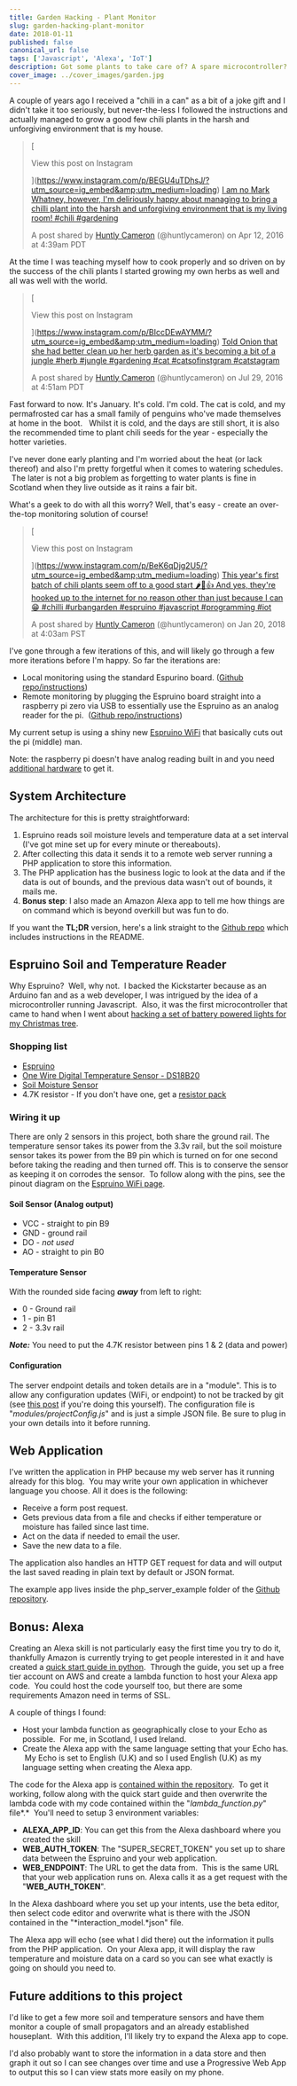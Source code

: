 ```yaml
---
title: Garden Hacking - Plant Monitor
slug: garden-hacking-plant-monitor
date: 2018-01-11
published: false
canonical_url: false
tags: ['Javascript', 'Alexa', 'IoT']
description: Got some plants to take care of? A spare microcontroller? Spare resources on a server?  An Amazon Echo? Well, step right up, this guide is for you!
cover_image: ../cover_images/garden.jpg
---
```


A couple of years ago I received a "chili in a can" as a bit of a joke gift and I didn't take it too seriously, but never-the-less I followed the instructions and actually managed to grow a good few chili plants in the harsh and unforgiving environment that is my house.

> [
>
>  View this post on Instagram
>
> ](https://www.instagram.com/p/BEGU4uTDhsJ/?utm_source=ig_embed&amp;utm_medium=loading)
> [I am no Mark Whatney, however, I&#39;m deliriously happy about managing to bring a chilli plant into the harsh and unforgiving environment that is my living room! #chili #gardening](https://www.instagram.com/p/BEGU4uTDhsJ/?utm_source=ig_embed&amp;utm_medium=loading)
>
> A post shared by [ Huntly Cameron](https://www.instagram.com/huntlycameron/?utm_source=ig_embed&amp;utm_medium=loading) (@huntlycameron) on Apr 12, 2016 at 4:39am PDT

At the time I was teaching myself how to cook properly and so driven on by the success of the chili plants I started growing my own herbs as well and all was well with the world.

> [
>
>  View this post on Instagram
>
> ](https://www.instagram.com/p/BIccDEwAYMM/?utm_source=ig_embed&amp;utm_medium=loading)
> [Told Onion that she had better clean up her herb garden as it&#39;s becoming a bit of a jungle #herb #jungle #gardening #cat #catsofinstgram #catstagram](https://www.instagram.com/p/BIccDEwAYMM/?utm_source=ig_embed&amp;utm_medium=loading)
>
> A post shared by [ Huntly Cameron](https://www.instagram.com/huntlycameron/?utm_source=ig_embed&amp;utm_medium=loading) (@huntlycameron) on Jul 29, 2016 at 4:51am PDT

Fast forward to now. It's January. It's cold. I'm cold. The cat is cold, and my permafrosted car has a small family of penguins who've made themselves at home in the boot.   Whilst it is cold, and the days are still short, it is also the recommended time to plant chili seeds for the year - especially the hotter varieties.

I've never done early planting and I'm worried about the heat (or lack thereof) and also I'm pretty forgetful when it comes to watering schedules.  The later is not a big problem as forgetting to water plants is fine in Scotland when they live outside as it rains a fair bit.

What's a geek to do with all this worry? Well, that's easy - create an over-the-top monitoring solution of course!

> [
>
>  View this post on Instagram
>
> ](https://www.instagram.com/p/BeK6qDjg2U5/?utm_source=ig_embed&amp;utm_medium=loading)
> [This year&#39;s first batch of chili plants seem off to a good start 🌶️🌱👍 And yes, they&#39;re hooked up to the internet for no reason other than just because I can 😁 #chilli #urbangarden #espruino #javascript #programming #iot](https://www.instagram.com/p/BeK6qDjg2U5/?utm_source=ig_embed&amp;utm_medium=loading)
>
> A post shared by [ Huntly Cameron](https://www.instagram.com/huntlycameron/?utm_source=ig_embed&amp;utm_medium=loading) (@huntlycameron) on Jan 20, 2018 at 4:03am PST

I've gone through a few iterations of this, and will likely go through a few more iterations before I'm happy. So far the iterations are:

- Local monitoring using the standard Espurino board. ([Github repo/instructions](https://github.com/huntlyc/Espruino-Plant-Monitoring-System))
- Remote monitoring by plugging the Espruino board straight into a raspberry pi zero via USB to essentially use the Espruino as an analog reader for the pi.  ([Github repo/instructions](https://github.com/huntlyc/pi-espruino-plant-monitor))

My current setup is using a shiny new [Espruino WiFi](http://www.espruino.com/WiFi) that basically cuts out the pi (middle) man.

Note: the raspberry pi doesn't have analog reading built in and you need [additional hardware](https://shop.pimoroni.com/products/raspio-analog-zero) to get it.

## System Architecture

The architecture for this is pretty straightforward:

1. Espruino reads soil moisture levels and temperature data at a set interval (I've got mine set up for every minute or thereabouts).
2. After collecting this data it sends it to a remote web server running a PHP application to store this information.
3. The PHP application has the business logic to look at the data and if the data is out of bounds, and the previous data wasn't out of bounds, it mails me.
4. **Bonus step**: I also made an Amazon Alexa app to tell me how things are on command which is beyond overkill but was fun to do.

If you want the **TL;DR** version, here's a link straight to the [Github repo](https://github.com/huntlyc/espruino-wifi-plant-monitor) which includes instructions in the README.

## Espruino Soil and Temperature Reader

Why Espruino?  Well, why not.  I backed the Kickstarter because as an Arduino fan and as a web developer, I was intrigued by the idea of a microcontroller running Javascript.  Also, it was the first microcontroller that came to hand when I went about [hacking a set of battery powered lights for my Christmas tree](https://github.com/huntlyc/espruino-xmas-lights).

### Shopping list

- [Espruino](http://www.espruino.com/WiFi)
- [One Wire Digital Temperature Sensor - DS18B20](https://www.sparkfun.com/products/245)
- [Soil Moisture Sensor](https://www.bitsbox.co.uk/index.php?main_page=product_info&amp;cPath=302_306&amp;products_id=2816)
- 4.7K resistor - If you don't have one, get a [resistor pack](https://coolcomponents.co.uk/products/resistor-kit-1-4w-500-total)

### Wiring it up

There are only 2 sensors in this project, both share the ground rail. The temperature sensor takes its power from the 3.3v rail, but the soil moisture sensor takes its power from the B9 pin which is turned on for one second before taking the reading and then turned off. This is to conserve the sensor as keeping it on corrodes the sensor.  To follow along with the pins, see the pinout diagram on the [Espruino WiFi page](http://www.espruino.com/WiFi).

#### Soil Sensor (Analog output)

- VCC - straight to pin B9
- GND - ground rail
- DO - *not used*
- AO - straight to pin B0

#### Temperature Sensor

With the rounded side facing ***away*** from left to right:

- 0 - Ground rail
- 1 - pin B1
- 2 - 3.3v rail

***Note:*** You need to put the 4.7K resistor between pins 1 & 2 (data and power)

#### Configuration

The server endpoint details and token details are in a "module". This is to allow any configuration updates (WiFi, or endpoint) to not be tracked by git (see [this post](https://www.huntlycameron.co.uk/git-ignore-file-change/) if you're doing this yourself). The configuration file is "*modules/projectConfig.js*" and is just a simple JSON file. Be sure to plug in your own details into it before running.

## Web Application

I've written the application in PHP because my web server has it running already for this blog.  You may write your own application in whichever language you choose. All it does is the following:

- Receive a form post request.
- Gets previous data from a file and checks if either temperature or moisture has failed since last time.
- Act on the data if needed to email the user.
- Save the new data to a file.

The application also handles an HTTP GET request for data and will output the last saved reading in plain text by default or JSON format.

The example app lives inside the php_server_example folder of the [Github repository](https://github.com/huntlyc/espruino-wifi-plant-monitor/tree/master/php_server_example).

## Bonus: Alexa

Creating an Alexa skill is not particularly easy the first time you try to do it, thankfully Amazon is currently trying to get people interested in it and have created a [quick start guide in python](https://developer.amazon.com/alexa-skills-kit/alexa-skill-quick-start-tutorial).  Through the guide, you set up a free tier account on AWS and create a lambda function to host your Alexa app code.  You could host the code yourself too, but there are some requirements Amazon need in terms of SSL.

A couple of things I found:

- Host your lambda function as geographically close to your Echo as possible.  For me, in Scotland, I used Ireland.
- Create the Alexa app with the same language setting that your Echo has.  My Echo is set to English (U.K) and so I used English (U.K) as my language setting when creating the Alexa app.

The code for the Alexa app is [contained within the repository](https://github.com/huntlyc/espruino-wifi-plant-monitor/tree/master/alexa_app).  To get it working, follow along with the quick start guide and then overwrite the lambda code with my code contained within the "*lambda_function.py*" file*.*  You'll need to setup 3 environment variables:

- **ALEXA_APP_ID**: You can get this from the Alexa dashboard where you created the skill
- **WEB_AUTH_TOKEN**: The "SUPER_SECRET_TOKEN" you set up to share data between the Espruino and your web application.
- **WEB_ENDPOINT**: The URL to get the data from.  This is the same URL that your web application runs on. Alexa calls it as a get request with the "**WEB_AUTH_TOKEN**".

In the Alexa dashboard where you set up your intents, use the beta editor, then select code editor and overwrite what is there with the JSON contained in the "*interaction_model.*json" file.

The Alexa app will echo (see what I did there) out the information it pulls from the PHP application.  On your Alexa app, it will display the raw temperature and moisture data on a card so you can see what exactly is going on should you need to.

## Future additions to this project

I'd like to get a few more soil and temperature sensors and have them monitor a couple of small propagators and an already established houseplant.  With this addition, I'll likely try to expand the Alexa app to cope.

I'd also probably want to store the information in a data store and then graph it out so I can see changes over time and use a Progressive Web App to output this so I can view stats more easily on my phone.
